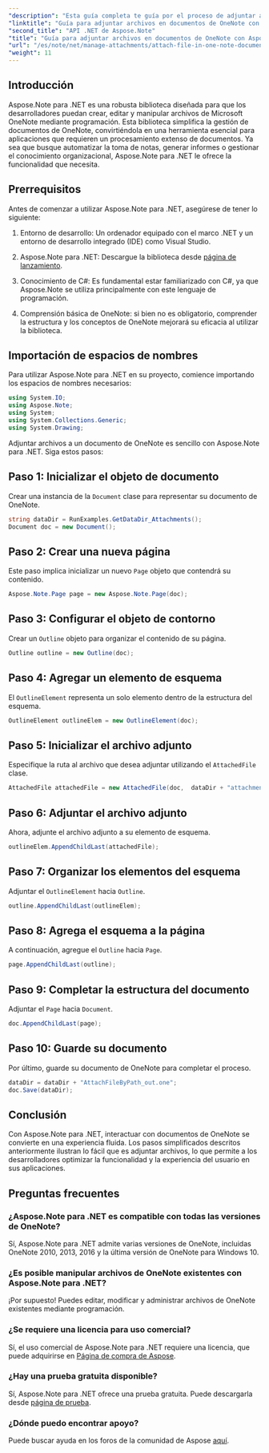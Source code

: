 ```yaml
---
"description": "Esta guía completa te guía por el proceso de adjuntar archivos a documentos de OneNote mediante programación, permitiéndote optimizar tus tareas de toma de notas y gestión de documentos. Incluye instrucciones claras paso a paso y preguntas frecuentes útiles."
"linktitle": "Guía para adjuntar archivos en documentos de OneNote con Aspose.Note"
"second_title": "API .NET de Aspose.Note"
"title": "Guía para adjuntar archivos en documentos de OneNote con Aspose.Note"
"url": "/es/note/net/manage-attachments/attach-file-in-one-note-documents/"
"weight": 11
---
```


## Introducción

Aspose.Note para .NET es una robusta biblioteca diseñada para que los desarrolladores puedan crear, editar y manipular archivos de Microsoft OneNote mediante programación. Esta biblioteca simplifica la gestión de documentos de OneNote, convirtiéndola en una herramienta esencial para aplicaciones que requieren un procesamiento extenso de documentos. Ya sea que busque automatizar la toma de notas, generar informes o gestionar el conocimiento organizacional, Aspose.Note para .NET le ofrece la funcionalidad que necesita.

## Prerrequisitos

Antes de comenzar a utilizar Aspose.Note para .NET, asegúrese de tener lo siguiente:

1. Entorno de desarrollo: Un ordenador equipado con el marco .NET y un entorno de desarrollo integrado (IDE) como Visual Studio.
  
2. Aspose.Note para .NET: Descargue la biblioteca desde [página de lanzamiento](https://releases.aspose.com/note/net/).

3. Conocimiento de C#: Es fundamental estar familiarizado con C#, ya que Aspose.Note se utiliza principalmente con este lenguaje de programación.

4. Comprensión básica de OneNote: si bien no es obligatorio, comprender la estructura y los conceptos de OneNote mejorará su eficacia al utilizar la biblioteca.

## Importación de espacios de nombres

Para utilizar Aspose.Note para .NET en su proyecto, comience importando los espacios de nombres necesarios:

```csharp
using System.IO;
using Aspose.Note;
using System;
using System.Collections.Generic;
using System.Drawing;
```

Adjuntar archivos a un documento de OneNote es sencillo con Aspose.Note para .NET. Siga estos pasos:

## Paso 1: Inicializar el objeto de documento

Crear una instancia de la `Document` clase para representar su documento de OneNote.

```csharp
string dataDir = RunExamples.GetDataDir_Attachments();
Document doc = new Document();
```

## Paso 2: Crear una nueva página

Este paso implica inicializar un nuevo `Page` objeto que contendrá su contenido.

```csharp
Aspose.Note.Page page = new Aspose.Note.Page(doc);
```

## Paso 3: Configurar el objeto de contorno

Crear un `Outline` objeto para organizar el contenido de su página.

```csharp
Outline outline = new Outline(doc);
```

## Paso 4: Agregar un elemento de esquema

El `OutlineElement` representa un solo elemento dentro de la estructura del esquema.

```csharp
OutlineElement outlineElem = new OutlineElement(doc);
```

## Paso 5: Inicializar el archivo adjunto

Especifique la ruta al archivo que desea adjuntar utilizando el `AttachedFile` clase.

```csharp
AttachedFile attachedFile = new AttachedFile(doc,  dataDir + "attachment.txt");
```

## Paso 6: Adjuntar el archivo adjunto

Ahora, adjunte el archivo adjunto a su elemento de esquema.

```csharp
outlineElem.AppendChildLast(attachedFile);
```

## Paso 7: Organizar los elementos del esquema

Adjuntar el `OutlineElement` hacia `Outline`.

```csharp
outline.AppendChildLast(outlineElem);
```

## Paso 8: Agrega el esquema a la página

A continuación, agregue el `Outline` hacia `Page`.

```csharp
page.AppendChildLast(outline);
```

## Paso 9: Completar la estructura del documento

Adjuntar el `Page` hacia `Document`.

```csharp
doc.AppendChildLast(page);
```

## Paso 10: Guarde su documento

Por último, guarde su documento de OneNote para completar el proceso.

```csharp
dataDir = dataDir + "AttachFileByPath_out.one";
doc.Save(dataDir);
```

## Conclusión

Con Aspose.Note para .NET, interactuar con documentos de OneNote se convierte en una experiencia fluida. Los pasos simplificados descritos anteriormente ilustran lo fácil que es adjuntar archivos, lo que permite a los desarrolladores optimizar la funcionalidad y la experiencia del usuario en sus aplicaciones.

## Preguntas frecuentes

### ¿Aspose.Note para .NET es compatible con todas las versiones de OneNote?

Sí, Aspose.Note para .NET admite varias versiones de OneNote, incluidas OneNote 2010, 2013, 2016 y la última versión de OneNote para Windows 10.

### ¿Es posible manipular archivos de OneNote existentes con Aspose.Note para .NET?

¡Por supuesto! Puedes editar, modificar y administrar archivos de OneNote existentes mediante programación.

### ¿Se requiere una licencia para uso comercial?

Sí, el uso comercial de Aspose.Note para .NET requiere una licencia, que puede adquirirse en [Página de compra de Aspose](https://purchase.conholdate.com/buy).

### ¿Hay una prueba gratuita disponible?

Sí, Aspose.Note para .NET ofrece una prueba gratuita. Puede descargarla desde [página de prueba](https://releases.aspose.com/).

### ¿Dónde puedo encontrar apoyo?

Puede buscar ayuda en los foros de la comunidad de Aspose [aquí](https://forum.aspose.com/c/note/28).